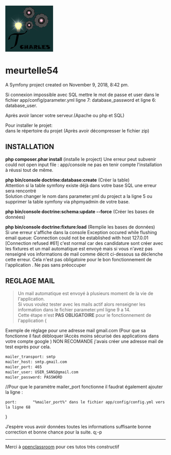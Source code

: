 ![logo Application](/web/image/litle_logo.png)

meurtelle54
===========


A Symfony project created on November 9, 2018, 8:42 pm.  


Si connexion impossible avec SQL mettre le mot de passe et user dans le fichier app/config/parameter.yml ligne 7: database_password et ligne 6: database_user.  

Après avoir  lancer votre serveur.(Apache ou php et SQL)  

Pour installer le projet:  
dans le répertoire du projet (Après avoir décompresser le fichier zip)  


INSTALLATION
------------------


**php composer.phar install** (installe le project) Une erreur peut subvenir could not open input file : app/console ne pas en tenir compte l'installation à réussi tout de même.  


**php bin/console doctrine:database:create** (Créer la table)  
Attention si la table symfony existe déjà dans votre base SQL une erreur sera rencontré  
Solution changer le nom dans parameter.yml du project a la ligne 5 ou supprimer la table symfony via phpmyadmin de votre base.  


**php bin/console doctrine:schema:update --force** (Créer les bases de données)  


**php bin/console doctrine:fixture:load** (Remplie les bases de données)  
Si une erreur s'affiche dans la console Exception occured while flushing email queue: Connection could not be established with host 127.0.01 [Connection refused #61] c'est normal car des candidature sont créer avec les fixtures et un mail automatique est envoyé mais si vous n'avez pas renseigné vos informations de mail comme décrit ci-dessous sa déclenche cette erreur. 
Cela n'est pas obligatoire pour le bon fonctionnement de l'application . Ne pas sans préoccuper  


REGLAGE MAIL
-------------------

>Un mail automatique est envoyé à plusieurs moment de la vie de l'application.  
>Si vous voulez tester avec les mails actif alors renseigner  les information dans le fichier parameter.yml ligne 9 a 14.  
>Cette étape n'est **PAS OBLIGATOIRE** pour le fonctionnement de l'application {  

Exemple de réglage pour une adresse mail gmail.com (Pour que sa fonctionne il faut débloquer lAccès moins sécurisé des applications dans votre compte google ) NON RECOMANDE j'avais créer une adresse mail de test exprès pour cela.

    mailer_transport: smtp
    mailer_host: smtp.gmail.com
    mailer_port: 465
    mailer_user: USER_SANS@gmail.com
    mailer_password: PASSWORD

//Pour que le paramètre mailer_port fonctionne il faudrat également ajouter la ligne :  

    port:       "%mailer_port%" dans le fichier app/config/config.yml vers la ligne 68

}


J’espère vous avoir données toutes les informations suffisante bonne correction et bonne chance pour la suite. q;-p  

--------------------------------------------------------------------------------------------------------------------------------------

Merci à [openclassroom](https://openclassroom.com "openclassroom") pour ces tutos très constructif  
